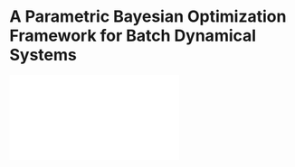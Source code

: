 # A Parametric Bayesian Optimization Framework for Batch Dynamical Systems

![Alt text](Figures/fig1.pdf?raw=true "Batch Bayesian optimization using parametric models")
